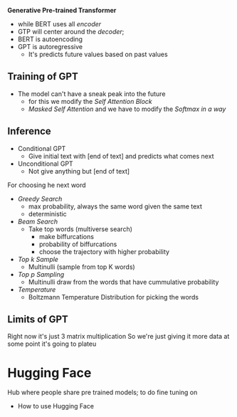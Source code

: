 **Generative Pre-trained Transformer**
- while BERT uses all *encoder* 
- GTP will center around the *decoder*; 
- BERT is autoencoding
- GPT is autoregressive
	- It's predicts future values based on past values

## Training of GPT
- The model can't have a sneak peak into the future
	- for this we modify the *Self Attention Block*
	- *Masked Self Attention* and we have to modify the *Softmax in a way*

## Inference
- Conditional GPT
	- Give initial text with [end of text] and predicts what comes next
- Unconditional GPT
	- Not give anything but [end of text]

For choosing he next word
- *Greedy Search*
	- max probability, always the same word given the same text
	- deterministic
- *Beam Search*
	- Take top words (multiverse search)
		- make biffurcations
		- probability of biffurcations
		- choose the trajectory with higher probability
- *Top k Sample*
	- Multinulli (sample from top K words)
- *Top p Sampling*
	- Multinulli draw from the words that have cummulative probability
- *Temperature*
	- Boltzmann Temperature Distribution for picking the words

## Limits of GPT
Right now it's just 3 matrix multiplication
So we're just giving it more data
at some point it's going to plateu

# Hugging Face
Hub where people share pre trained models; to do fine tuning on
- How to use Hugging Face


